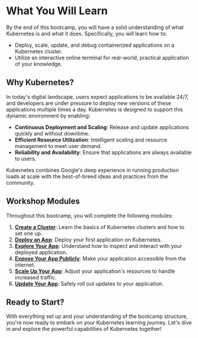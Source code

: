 # What You Will Learn

By the end of this bootcamp, you will have a solid understanding of what Kubernetes is and what it does. Specifically, you will learn how to:

- Deploy, scale, update, and debug containerized applications on a Kubernetes cluster.
- Utilize an interactive online terminal for real-world, practical application of your knowledge.

## Why Kubernetes?

In today's digital landscape, users expect applications to be available 24/7, and developers are under pressure to deploy new versions of these applications multiple times a day. Kubernetes is designed to support this dynamic environment by enabling:

- **Continuous Deployment and Scaling**: Release and update applications quickly and without downtime.
- **Efficient Resource Utilization**: Intelligent scaling and resource management to meet user demand.
- **Reliability and Availability**: Ensure that applications are always available to users.

Kubernetes combines Google's deep experience in running production loads at scale with the best-of-breed ideas and practices from the community.

## Workshop Modules

Throughout this bootcamp, you will complete the following modules:

1. [**Create a Cluster**](/introduction-to-cluster/creating-cluster): Learn the basics of Kubernetes clusters and how to set one up.
2. [**Deploy an App**](/deploy-an-app/your-first-app): Deploy your first application on Kubernetes.
3. [**Explore Your App**](/explore-your-app/how-to-explore): Understand how to inspect and interact with your deployed application.
4. [**Expose Your App Publicly**](/expose-your-app/how-to-make-it-public): Make your application accessible from the internet.
5. [**Scale Up Your App**](/scale-your-app/scale-in-and-out): Adjust your application's resources to handle increased traffic.
6. [**Update Your App**](/rolling-up): Safely roll out updates to your application.

## Ready to Start?

With everything set up and your understanding of the bootcamp structure, you're now ready to embark on your Kubernetes learning journey. Let's dive in and explore the powerful capabilities of Kubernetes together!
